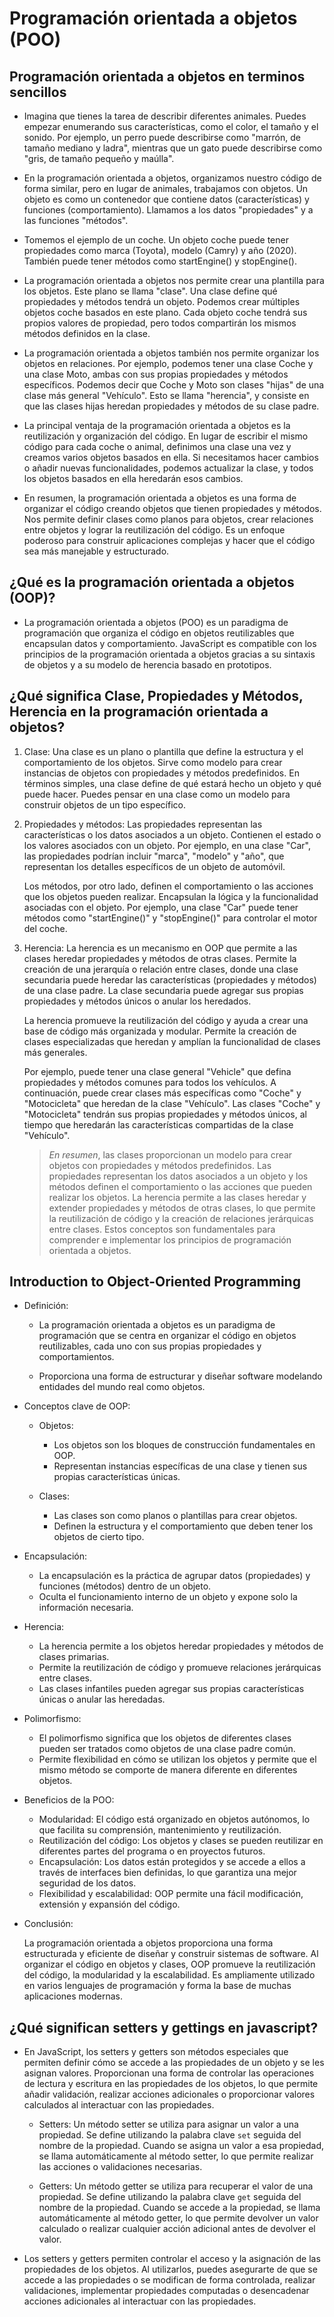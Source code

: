 # Programación orientada a objetos (POO)

## Programación orientada a objetos en terminos sencillos

* Imagina que tienes la tarea de describir diferentes animales. Puedes empezar enumerando sus características, como el color, el tamaño y el sonido. Por ejemplo, un perro puede describirse como "marrón, de tamaño mediano y ladra", mientras que un gato puede describirse como "gris, de tamaño pequeño y maúlla".

* En la programación orientada a objetos, organizamos nuestro código de forma similar, pero en lugar de animales, trabajamos con objetos. Un objeto es como un contenedor que contiene datos (características) y funciones (comportamiento). Llamamos a los datos "propiedades" y a las funciones "métodos".

* Tomemos el ejemplo de un coche. Un objeto coche puede tener propiedades como marca (Toyota), modelo (Camry) y año (2020). También puede tener métodos como startEngine() y stopEngine().

* La programación orientada a objetos nos permite crear una plantilla para los objetos. Este plano se llama "clase". Una clase define qué propiedades y métodos tendrá un objeto. Podemos crear múltiples objetos coche basados en este plano. Cada objeto coche tendrá sus propios valores de propiedad, pero todos compartirán los mismos métodos definidos en la clase.

* La programación orientada a objetos también nos permite organizar los objetos en relaciones. Por ejemplo, podemos tener una clase Coche y una clase Moto, ambas con sus propias propiedades y métodos específicos. Podemos decir que Coche y Moto son clases "hijas" de una clase más general "Vehículo". Esto se llama "herencia", y consiste en que las clases hijas heredan propiedades y métodos de su clase padre.

* La principal ventaja de la programación orientada a objetos es la reutilización y organización del código. En lugar de escribir el mismo código para cada coche o animal, definimos una clase una vez y creamos varios objetos basados en ella. Si necesitamos hacer cambios o añadir nuevas funcionalidades, podemos actualizar la clase, y todos los objetos basados en ella heredarán esos cambios.

* En resumen, la programación orientada a objetos es una forma de organizar el código creando objetos que tienen propiedades y métodos. Nos permite definir clases como planos para objetos, crear relaciones entre objetos y lograr la reutilización del código. Es un enfoque poderoso para construir aplicaciones complejas y hacer que el código sea más manejable y estructurado.

## ¿Qué es la programación orientada a objetos (OOP)?

* La programación orientada a objetos (POO) es un paradigma de programación que organiza el código en objetos reutilizables que encapsulan datos y comportamiento. JavaScript es compatible con los principios de la programación orientada a objetos gracias a su sintaxis de objetos y a su modelo de herencia basado en prototipos. 

## ¿Qué significa Clase, Propiedades y Métodos, Herencia en la programación orientada a objetos?

1. Clase:
   Una clase es un plano o plantilla que define la estructura y el comportamiento de los objetos. Sirve como modelo para crear instancias de objetos con propiedades y métodos predefinidos. En términos simples, una clase define de qué estará hecho un objeto y qué puede hacer. Puedes pensar en una clase como un modelo para construir objetos de un tipo específico.

2. Propiedades y métodos:
   Las propiedades representan las características o los datos asociados a un objeto. Contienen el estado o los valores asociados con un objeto. Por ejemplo, en una clase "Car", las propiedades podrían incluir "marca", "modelo" y "año", que representan los detalles específicos de un objeto de automóvil.

   Los métodos, por otro lado, definen el comportamiento o las acciones que los objetos pueden realizar. Encapsulan la lógica y la funcionalidad asociadas con el objeto. Por ejemplo, una clase "Car" puede tener métodos como "startEngine()" y "stopEngine()" para controlar el motor del coche.

3. Herencia:
   La herencia es un mecanismo en OOP que permite a las clases heredar propiedades y métodos de otras clases. Permite la creación de una jerarquía o relación entre clases, donde una clase secundaria puede heredar las características (propiedades y métodos) de una clase padre. La clase secundaria puede agregar sus propias propiedades y métodos únicos o anular los heredados.

   La herencia promueve la reutilización del código y ayuda a crear una base de código más organizada y modular. Permite la creación de clases especializadas que heredan y amplían la funcionalidad de clases más generales.

   Por ejemplo, puede tener una clase general "Vehicle" que defina propiedades y métodos comunes para todos los vehículos. A continuación, puede crear clases más específicas como "Coche" y "Motocicleta" que heredan de la clase "Vehículo". Las clases "Coche" y "Motocicleta" tendrán sus propias propiedades y métodos únicos, al tiempo que heredarán las características compartidas de la clase "Vehículo".

    > *En resumen*, las clases proporcionan un modelo para crear objetos con propiedades y métodos predefinidos. Las propiedades representan los datos asociados a un objeto y los métodos definen el comportamiento o las acciones que pueden realizar los objetos. La herencia permite a las clases heredar y extender propiedades y métodos de otras clases, lo que permite la reutilización de código y la creación de relaciones jerárquicas entre clases. Estos conceptos son fundamentales para comprender e implementar los principios de programación orientada a objetos.

## Introduction to Object-Oriented Programming

* Definición:

  * La programación orientada a objetos es un paradigma de programación que se centra en organizar el código en objetos reutilizables, cada uno con sus propias propiedades y comportamientos.

  * Proporciona una forma de estructurar y diseñar software modelando entidades del mundo real como objetos.

* Conceptos clave de OOP:

  * Objetos:

    * Los objetos son los bloques de construcción fundamentales en OOP.
    * Representan instancias específicas de una clase y tienen sus propias características únicas.

  * Clases:

    * Las clases son como planos o plantillas para crear objetos.
    * Definen la estructura y el comportamiento que deben tener los objetos de cierto tipo.

* Encapsulación:

  * La encapsulación es la práctica de agrupar datos (propiedades) y funciones (métodos) dentro de un objeto.
  * Oculta el funcionamiento interno de un objeto y expone solo la información necesaria.

* Herencia:

  * La herencia permite a los objetos heredar propiedades y métodos de clases primarias.
  * Permite la reutilización de código y promueve relaciones jerárquicas entre clases.
  * Las clases infantiles pueden agregar sus propias características únicas o anular las heredadas.

* Polimorfismo:

  * El polimorfismo significa que los objetos de diferentes clases pueden ser tratados como objetos de una clase padre común.
  * Permite flexibilidad en cómo se utilizan los objetos y permite que el mismo método se comporte de manera diferente en diferentes objetos.

* Beneficios de la POO:

  * Modularidad: El código está organizado en objetos autónomos, lo que facilita su comprensión, mantenimiento y reutilización.
  * Reutilización del código: Los objetos y clases se pueden reutilizar en diferentes partes del programa o en proyectos futuros.
  * Encapsulación: Los datos están protegidos y se accede a ellos a través de interfaces bien definidas, lo que garantiza una mejor seguridad de los datos.
  * Flexibilidad y escalabilidad: OOP permite una fácil modificación, extensión y expansión del código.

* Conclusión:

    La programación orientada a objetos proporciona una forma estructurada y eficiente de diseñar y construir sistemas de software.
    Al organizar el código en objetos y clases, OOP promueve la reutilización del código, la modularidad y la escalabilidad.
    Es ampliamente utilizado en varios lenguajes de programación y forma la base de muchas aplicaciones modernas.

## ¿Qué significan setters y gettings en javascript?

* En JavaScript, los setters y getters son métodos especiales que permiten definir cómo se accede a las propiedades de un objeto y se les asignan valores. Proporcionan una forma de controlar las operaciones de lectura y escritura en las propiedades de los objetos, lo que permite añadir validación, realizar acciones adicionales o proporcionar valores calculados al interactuar con las propiedades.

  * Setters:
  Un método setter se utiliza para asignar un valor a una propiedad. Se define utilizando la palabra clave `set` seguida del nombre de la propiedad. Cuando se asigna un valor a esa propiedad, se llama automáticamente al método setter, lo que permite realizar las acciones o validaciones necesarias.

  * Getters:
  Un método getter se utiliza para recuperar el valor de una propiedad. Se define utilizando la palabra clave `get` seguida del nombre de la propiedad. Cuando se accede a la propiedad, se llama automáticamente al método getter, lo que permite devolver un valor calculado o realizar cualquier acción adicional antes de devolver el valor.

* Los setters y getters permiten controlar el acceso y la asignación de las propiedades de los objetos. Al utilizarlos, puedes asegurarte de que se accede a las propiedades o se modifican de forma controlada, realizar validaciones, implementar propiedades computadas o desencadenar acciones adicionales al interactuar con las propiedades.

